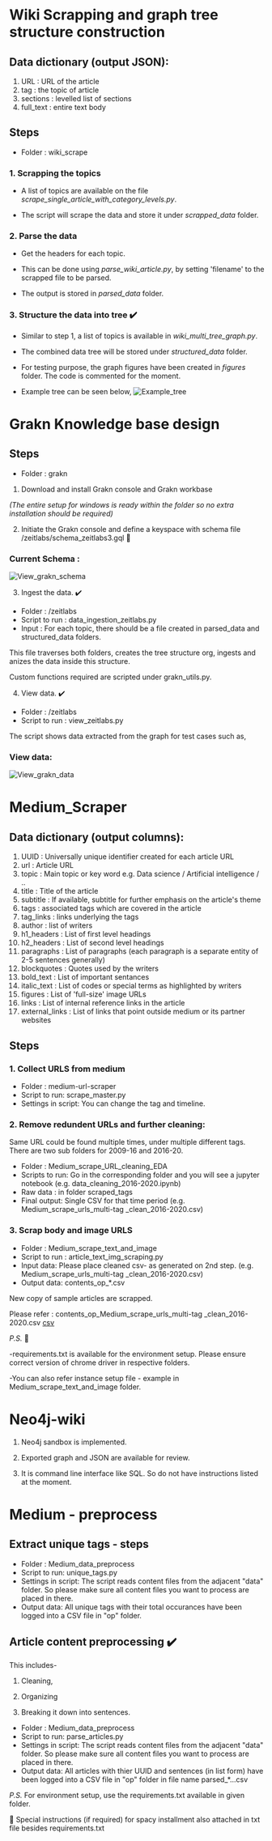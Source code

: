# Wiki Scrapping and graph tree structure construction

## Data dictionary (output JSON):   

1. URL : URL of the article
1. tag : the topic of article
1. sections : levelled list of sections
1. full_text : entire text body


## Steps 
- Folder : wiki_scrape
### 1. Scrapping the topics 

- A list of topics are available on the file *scrape_single_article_with_category_levels.py*.

- The script will scrape the data and store it under *scrapped_data* folder. 

### 2. Parse the data 

- Get the headers for each topic. 

- This can be done using *parse_wiki_article.py*, by setting 'filename' to the scrapped file to be parsed. 

- The output is stored in *parsed_data* folder.

### 3. Structure the data into tree :heavy_check_mark:

- Similar to step 1, a list of topics is available in *wiki_multi_tree_graph.py*. 

- The combined data tree will be stored under *structured_data* folder. 

- For testing purpose, the graph figures have been created in *figures* folder. The code is commented for the moment. 

- Example tree can be seen below,
![Example_tree](./wiki_scrape/figures/Machine_learning_knowledge_graph.png)

# Grakn Knowledge base design 

## Steps
- Folder : grakn

1. Download and install Grakn console and Grakn workbase 

*(The entire setup for windows is ready within the folder so no extra installation should be required)*

2. Initiate the Grakn console and define a keyspace with schema file /zeitlabs/schema_zeitlabs3.gql :pencil: 

### Current Schema :

![View_grakn_schema](./grakn/zeitlabs/grakn_schema.PNG)


3. Ingest the data. :heavy_check_mark:

- Folder : /zeitlabs
- Script to run : data_ingestion_zeitlabs.py 
- Input  : For each topic, there should be a file created in parsed_data and structured_data folders. 

This file traverses both folders, creates the tree structure org, ingests and anizes the data inside this structure. 

Custom functions required are scripted under grakn_utils.py.

4. View data. :heavy_check_mark:
- Folder : /zeitlabs
- Script to run : view_zeitlabs.py

The script shows data extracted from the graph for test cases such as,

### View data: 

![View_grakn_data](./grakn/zeitlabs/test_q.png)


# Medium_Scraper  

## Data dictionary (output columns):

1. UUID : Universally unique identifier created for each article URL	
1. url : Article URL	
1. topic : Main topic or key word e.g. Data science / Artificial intelligence / ..	
1. title : Title of the article	
1. subtitle	: If available, subtitle for further emphasis on the article's theme
1. tags	: associated tags which are covered in the article
1. tag_links : links underlying the tags  
1. author	: list of writers
1. h1_headers : List of first level headings	
1. h2_headers	: List of second level headings
1. paragraphs : List of paragraphs (each paragraph is a separate entity of 2-5 sentences generally)	
1. blockquotes	: Quotes used by the writers
1. bold_text	: List of important sentances 
1. italic_text : List of codes or special terms as highlighted by writers
1. figures : List of 'full-size' image URLs   
1. links : List of internal reference links in the article  
1. external_links : List of links that point outside medium or its partner websites   


## Steps


### 1. Collect URLS from medium
- Folder : medium-url-scraper
- Script to run: scrape_master.py
- Settings in script: You can change the tag and timeline.

### 2. Remove redundent URLs and further cleaning: 
Same URL could be found multiple times, under multiple different tags. 
There are two sub folders for 2009-16 and 2016-20.
- Folder : Medium_scrape_URL_cleaning_EDA
- Scripts to run: Go in the corresponding folder and you will see a jupyter notebook (e.g. data_cleaning_2016-2020.ipynb)
- Raw data : in folder scraped_tags
- Final output: Single CSV for that time period (e.g. Medium_scrape_urls_multi-tag _clean_2016-2020.csv)

### 3. Scrap body and image URLS 
- Folder : Medium_scrape_text_and_image
- Script to run : article_text_img_scraping.py
- Input data: Please place cleaned csv- as generated on 2nd step. (e.g. Medium_scrape_urls_multi-tag _clean_2016-2020.csv)
- Output data: contents_op_*.csv

New copy of sample articles are scrapped. 

Please refer : contents_op_Medium_scrape_urls_multi-tag _clean_2016-2020.csv [csv](https://github.com/ahm10/impulso/blob/master/Medium_scrape_text_and_image/2016-2020/contents_op_Medium_scrape_urls_multi-tag%20_clean_2016-2020.csv)


*P.S.*
:memo:


-requirements.txt is available for the environment setup. Please ensure  correct version of chrome driver in respective folders.


-You can also refer instance setup file - example in Medium_scrape_text_and_image folder.


# Neo4j-wiki

1. Neo4j sandbox is implemented.

2. Exported graph and JSON are available for review.

3. It is command line interface like SQL. So do not have instructions listed at the moment.

# Medium - preprocess

## Extract unique tags - steps 

- Folder : Medium_data_preprocess
- Script to run: unique_tags.py
- Settings in script: The script reads content files from the adjacent "data" folder. So please make sure all content files you want to process are placed in there. 
- Output data: All unique tags with their total occurances have been logged into a CSV file in "op" folder.

## Article content preprocessing :heavy_check_mark:
This includes- 
1. Cleaning,

2. Organizing 

3. Breaking it down into sentences. 

- Folder : Medium_data_preprocess
- Script to run: parse_articles.py
- Settings in script: The script reads content files from the adjacent "data" folder. So please make sure all content files you want to process are placed in there. 
- Output data: All articles with thier UUID and sentences (in list form) have been logged into a CSV file in "op" folder in file name parsed_*...csv


*P.S.* For environment setup, use the requirements.txt available in given folder.


:high_brightness:  Special instructions (if required) for spacy installment also attached in txt file besides requirements.txt

 